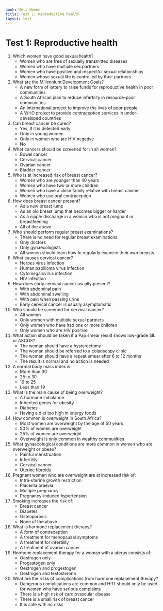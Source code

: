 ```yaml
---
book: Well Women
title: Test 1. Reproductive health
layout: test
---
```


# Test 1: Reproductive health

1.	Which women have good sexual health?
	-	Women who are free of sexually transmitted diseases
	-	Women who have multiple sex partners
	+	Women who have positive and respectful sexual relationships
	-	Women whose sexual life is controlled by their partners
2.	What are the Millennium Development Goals?
	-	A new form of lottery to raise funds for reproductive health in poor communities
	-	A South African plan to reduce infertility in resource-poor communities
	+	An international project to improve the lives of poor people
	-	A WHO project to provide contraception services in under-developed countries
3.	Can breast cancer be cured?
	+	Yes, if it is detected early
	-	Only in young women
	-	Only in women who are HIV negative
	-	No
4.	What cancers should be screened for in all women?
	-	Bowel cancer
	+	Cervical cancer
	-	Ovarian cancer
	-	Bladder cancer
5.	Who is at increased risk of breast cancer?
	-	Women who are younger than 40 years
	-	Women who have two or more children
	+	Women who have a close family relative with breast cancer
	-	Women who use oral contraception
6.	How does breast cancer present?
	-	As a new breast lump
	-	As an old breast lump that becomes bigger or harder
	-	As a nipple discharge in a woman who is not pregnant or breastfeeding
	+	All of the above
7.	Who should perform regular breast examinations?
	-	There is no need for regular breast examinations
	-	Only doctors
	-	Only gynaecologists
	+	All women should learn how to regularly examine their own breasts
8.	What causes cervical cancer?
	-	Herpes virus infection
	+	Human papilloma virus infection
	-	Cytomegalovirus infection
	-	HIV infection
9.	How does early cervical cancer usually present?
	-	With abdominal pain
	-	With abdominal swelling
	-	With pain when passing urine
	+	Early cervical cancer is usually asymptomatic
10.	Who should be screened for cervical cancer?
	+	All women
	-	Only women with multiple sexual partners
	-	Only women who have had one or more children
	-	Only women who are HIV positive
11.	What action should be taken if a Pap smear result shows low-grade SIL or ASCUS?
	-	The woman should have a hysterectomy
	-	The woman should be referred to a colposcopy clinic
	+	The woman should have a repeat smear after 6 to 12 months
	-	The result is normal and no action is needed
12.	A normal body mass index is:
	-	More than 30
	-	25 to 30
	+	19 to 25
	-	Less than 19
13.	What is the main cause of being overweight?
	-	A hormone imbalance
	-	Inherited genes for obesity
	-	Diabetes
	+	Having a diet too high in energy foods
14.	How common is overweight in South Africa?
	-	Most women are overweight by the age of 50 years
	+	50% of women are overweight
	-	25% of women are overweight
	-	Overweight is only common in wealthy communities
15.	What gynaecological conditions are more common in women who are overweight or obese?
	-	Painful menstruation
	+	Infertility
	-	Cervical cancer
	-	Uterine fibroids
16.	Pregnant women who are overweight are at increased risk of:
	-	Intra-uterine growth restriction
	-	Placenta praevia
	-	Multiple pregnancy
	+	Pregnancy-induced hypertension
17.	Smoking increases the risk of:
	-	Breast cancer
	-	Diabetes
	+	Osteoporosis
	-	None of the above
18.	What is hormone replacement therapy?
	-	A form of contraception
	+	A treatment for menopausal symptoms
	-	A treatment for infertility
	-	A treatment of ovarian cancer
19.	Hormone replacement therapy for a woman with a uterus consists of:
	-	Oestrogen only
	-	Progestogen only
	+	Oestrogen and progestogen
	-	Oestrogen and testosterone
20.	What are the risks of complications from hormone replacement therapy?
	-	Dangerous complications are common and HRT should only be used for women who have serious complaints
	-	There is a high risk of cardiovascular disease
	+	There is a small risk of breast cancer
	-	It is safe with no risks
